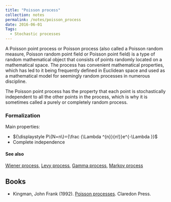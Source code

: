 ```yaml
---
title: "Poisson process"
collection: notes
permalink: /notes/poisson_process
date: 2016-06-01
Tags:
  - Stochastic processes
---
```


A Poisson point process or Poisson process (also called a Poisson random measure, Poisson random point field or Poisson point field) is a type of random mathematical object that consists of points randomly located on a mathematical space. The process has convenient mathematical properties, which has led to it being frequently defined in Euclidean space and used as a mathematical model for seemingly random processes in numerous discipline.

The Poisson point process has the property that each point is stochastically independent to all the other points in the process, which is why it is sometimes called a purely or completely random process.

### Formalization
Main properties:
* ${\displaystyle P\{N=n\}={\frac {\Lambda ^{n}}{n!}}e^{-\Lambda }}$
* Complete independence


#### See also
[Wiener process](/notes/wiener_process), [Levy process](/notes/levy_process), [Gamma process](/notes/gamma_process), [Markov process](/notes/markov_process)






## Books
* Kingman, John Frank (1992). [Poisson processes](https://www.goodreads.com/book/show/3895949-poisson-processes). Claredon Press.


